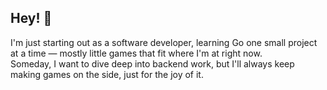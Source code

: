 ## Hey! 👋  
I'm just starting out as a software developer, learning Go one small project at a time — mostly little games that fit where I'm at right now.  
Someday, I want to dive deep into backend work, but I'll always keep making games on the side, just for the joy of it.  
